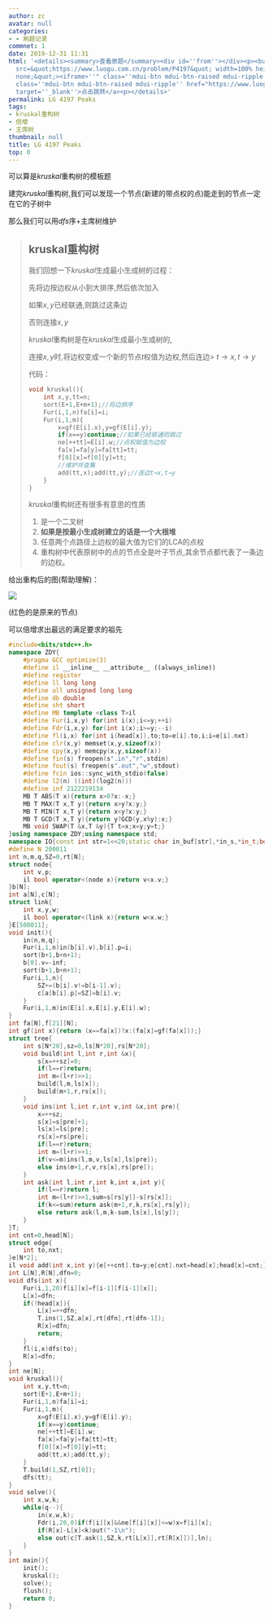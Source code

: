 ```yaml
---
author: zc
avatar: null
categories:
- - 刷题记录
commnet: 1
date: 2019-12-31 11:31
html: '<details><summary>查看原题</summary><div id=''from''></div><p><button onclick="document.getElementById(''from'').innerHTML=''<iframe
  src=&quot;https://www.luogu.com.cn/problem/P4197&quot; width=100% height=800px style=&quot;border:
  none;&quot;><iframe>''" class=''mdui-btn mdui-btn-raised mdui-ripple''>点击加载</button><a
  class=''mdui-btn mdui-btn-raised mdui-ripple'' href="https://www.luogu.com.cn/problem/P4197"
  target=''_blank''>点击跳转</a><p></details>'
permalink: LG 4197 Peaks
tags:
- kruskal重构树
- 倍增
- 主席树
thumbnail: null
title: LG 4197 Peaks
top: 0
---
```

可以算是$kruskal$重构树的模板题

建完$kruskal$重构树,我们可以发现一个节点(新建的带点权的点)能走到的节点一定在它的子树中

那么我们可以用$dfs$序+主席树维护

> ## kruskal重构树
> 
> 我们回想一下$kruskal$生成最小生成树的过程：
> 
> 先将边按边权从小到大排序,然后依次加入
> 
> 如果$x,y$已经联通,则跳过这条边
> 
> 否则连接$x,y$
> 
> $kruskal$重构树是在$kruskal$生成最小生成树的,
> 
> 连接$x,y$时,将边权变成一个新的节点$t$权值为边权,然后连边> $t\rightarrow x,t\rightarrow y$
> 
> 代码：
> 
> ```cpp
> void kruskal(){
>     int x,y,tt=n;
>     sort(E+1,E+m+1);//将边排序
>     Fur(i,1,n)fa[i]=i;
>     Fur(i,1,m){
>         x=gf(E[i].x),y=gf(E[i].y);
>         if(x==y)continue;//如果已经联通则跳过
>         ne[++tt]=E[i].w;//点权赋值为边权
>         fa[x]=fa[y]=fa[tt]=tt;
>         f[0][x]=f[0][y]=tt;
>         //维护并查集
>         add(tt,x);add(tt,y);//连边t→x,t→y
>     }
> }
> ```
> 
> $kruskal$重构树还有很多有意思的性质
> 
> 1. 是一个二叉树
> 2. **如果是按最小生成树建立的话是一个大根堆**
> 3. 任意两个点路径上边权的最大值为它们的LCA的点权
> 4. 重构树中代表原树中的点的节点全是叶子节点,其余节点都代表了一条边的边权。

给出重构后的图(帮助理解)：

![](https://cdn.luogu.org/upload/pic/67842.png)

(红色的是原来的节点)

可以倍增求出最远的满足要求的祖先
```cpp
#include<bits/stdc++.h>
namespace ZDY{
    #pragma GCC optimize(3)
    #define il __inline__ __attribute__ ((always_inline))
    #define register
    #define ll long long
    #define ull unsigned long long
    #define db double
    #define sht short
    #define MB template <class T>il
    #define Fur(i,x,y) for(int i(x);i<=y;++i)
    #define Fdr(i,x,y) for(int i(x);i>=y;--i)
    #define fl(i,x) for(int i(head[x]),to;to=e[i].to,i;i=e[i].nxt)
    #define clr(x,y) memset(x,y,sizeof(x))
    #define cpy(x,y) memcpy(x,y,sizeof(x))
    #define fin(s) freopen(s".in","r",stdin)
    #define fout(s) freopen(s".out","w",stdout)
    #define fcin ios::sync_with_stdio(false)
    #define l2(n) ((int)(log2(n)))
    #define inf 2122219134
    MB T ABS(T x){return x>0?x:-x;}
    MB T MAX(T x,T y){return x>y?x:y;}
    MB T MIN(T x,T y){return x<y?x:y;}
    MB T GCD(T x,T y){return y?GCD(y,x%y):x;}
    MB void SWAP(T &x,T &y){T t=x;x=y;y=t;}
}using namespace ZDY;using namespace std;
namespace IO{const int str=1<<20;static char in_buf[str],*in_s,*in_t;bool __=0;il char gc(){return (in_s==in_t)&&(in_t=(in_s=in_buf)+fread(in_buf,1,str,stdin)),in_s==in_t?EOF:*in_s++;}il void in(string &ch){ch.clear();if(__)return;char c;while((c=gc())!=EOF&&isspace(c));if(c==EOF){__=1;return;}ch+=c;while((c=gc())!=EOF&&!isspace(c))ch+=c;if(c==EOF)__=1;}il void in(char &ch){if(__)return;char c;while((c=gc())!=EOF&&isspace(c));if(c==EOF)__=1;else ch=c;}il void in(char *ch){*ch='\0';if(__)return;char c;while((c=gc())!=EOF&&isspace(c));if(c==EOF){__=1;return;}*ch=c;ch++;while((c=gc())!=EOF&&!isspace(c))*ch=c,ch++;if(c==EOF)__=1;*ch='\0';}template<typename T>il void in(T &x){if(__)return;char c=gc();bool f=0;while(c!=EOF&&(c<'0'||c>'9'))f^=(c=='-'),c=gc();if(c==EOF){__=1;return;}x=0;while(c!=EOF&&'0'<=c&&c<='9')x=x*10+c-48,c=gc();if(c==EOF)__=1;if(f)x=-x;}template<typename T,typename ... arr>il void in(T &x,arr & ... y){in(x),in(y...);}const char ln='\n';static char out_buf[str],*out_s=out_buf,*out_t=out_buf+str;il void flush(){fwrite(out_buf,1,out_s-out_buf,stdout);out_s=out_buf;}il void pt(char c){(out_s==out_t)?(fwrite(out_s=out_buf,1,str,stdout),*out_s++=c):(*out_s++=c);}il void out(const char* s){while(*s)pt(*s++);}il void out(char* s){while(*s)pt(*s++);}il void out(char c){pt(c);}il void out(string s){for(int i=0;s[i];i++)pt(s[i]);}template<typename T>il void out(T x){if(!x){pt('0');return;}if(x<0)pt('-'),x=-x;char a[50],t=0;while(x)a[t++]=x%10,x/= 10;while(t--)pt(a[t]+'0');}template<typename T,typename ... arr>il void out(T x,arr & ... y){out(x),out(y...);}}using namespace IO;
#define N 200011
int n,m,q,SZ=0,rt[N];
struct node{
    int v,p;
    il bool operator<(node x){return v<x.v;}
}b[N];
int a[N],c[N];
struct link{
    int x,y,w;
    il bool operator<(link x){return w<x.w;}
}E[500011];
void init(){
    in(n,m,q);
    Fur(i,1,n)in(b[i].v),b[i].p=i;
    sort(b+1,b+n+1);
    b[0].v=-inf;
    sort(b+1,b+n+1);
    Fur(i,1,n){
        SZ+=(b[i].v!=b[i-1].v);
        c[a[b[i].p]=SZ]=b[i].v;
    }
    Fur(i,1,m)in(E[i].x,E[i].y,E[i].w);
}
int fa[N],f[21][N];
int gf(int x){return (x==fa[x])?x:(fa[x]=gf(fa[x]));}
struct tree{
    int s[N*20],sz=0,ls[N*20],rs[N*20];
    void build(int l,int r,int &x){
        s[x=++sz]=0;
        if(l==r)return;
        int m=(l+r)>>1;
        build(l,m,ls[x]);
        build(m+1,r,rs[x]);
    }
    void ins(int l,int r,int v,int &x,int pre){
        x=++sz;
        s[x]=s[pre]+1;
        ls[x]=ls[pre];
        rs[x]=rs[pre];
        if(l==r)return;
        int m=(l+r)>>1;
        if(v<=m)ins(l,m,v,ls[x],ls[pre]);
        else ins(m+1,r,v,rs[x],rs[pre]);
    }
    int ask(int l,int r,int k,int x,int y){
        if(l==r)return l;
        int m=(l+r)>>1,sum=s[rs[y]]-s[rs[x]];
        if(k<=sum)return ask(m+1,r,k,rs[x],rs[y]);
        else return ask(l,m,k-sum,ls[x],ls[y]);
    }
}T;
int cnt=0,head[N];
struct edge{
    int to,nxt;
}e[N*2];
il void add(int x,int y){e[++cnt].to=y;e[cnt].nxt=head[x];head[x]=cnt;}
int L[N],R[N],dfn=0;
void dfs(int x){
    Fur(i,1,20)f[i][x]=f[i-1][f[i-1][x]];
    L[x]=dfn;
    if(!head[x]){
        L[x]=++dfn;
        T.ins(1,SZ,a[x],rt[dfn],rt[dfn-1]);
        R[x]=dfn;
        return;
    }
    fl(i,x)dfs(to);
    R[x]=dfn;
}
int ne[N];
void kruskal(){
    int x,y,tt=n;
    sort(E+1,E+m+1);
    Fur(i,1,n)fa[i]=i;
    Fur(i,1,m){
        x=gf(E[i].x),y=gf(E[i].y);
        if(x==y)continue;
        ne[++tt]=E[i].w;
        fa[x]=fa[y]=fa[tt]=tt;
        f[0][x]=f[0][y]=tt;
        add(tt,x);add(tt,y);
    }
    T.build(1,SZ,rt[0]);
    dfs(tt);
}
void solve(){
    int x,w,k;
    while(q--){
        in(x,w,k);
        Fdr(i,20,0)if(f[i][x]&&ne[f[i][x]]<=w)x=f[i][x];
        if(R[x]-L[x]<k)out("-1\n");
        else out(c[T.ask(1,SZ,k,rt[L[x]],rt[R[x]])],ln);
    }
}
int main(){
    init();
    kruskal();
    solve();
    flush();
    return 0;
}
```
